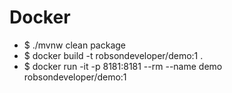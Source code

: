 # Docker

* $ ./mvnw clean package
* $ docker build -t robsondeveloper/demo:1 .
* $ docker run -it -p 8181:8181 --rm --name demo robsondeveloper/demo:1

